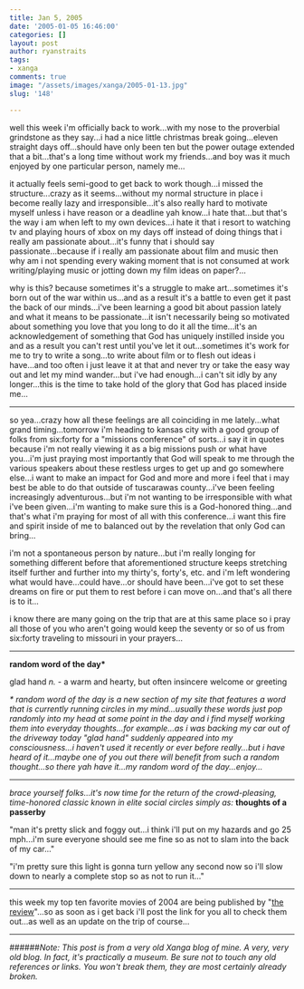 ```yaml
---
title: Jan 5, 2005
date: '2005-01-05 16:46:00'
categories: []
layout: post
author: ryanstraits
tags:
- xanga
comments: true
image: "/assets/images/xanga/2005-01-13.jpg"
slug: '148'

---
```

well this week i'm officially back to work...with my nose to the proverbial grindstone as they say...i had a nice little christmas break going...eleven straight days off...should have only been ten but the power outage extended that a bit...that's a long time without work my friends...and boy was it much enjoyed by one particular person, namely me...

<!-- break -->

it actually feels semi-good to get back to work though...i missed the structure...crazy as it seems...without my normal structure in place i become really lazy and irresponsible...it's also really hard to motivate myself unless i have reason or a deadline yah know...i hate that...but that's the way i am when left to my own devices...i hate it that i resort to watching tv and playing hours of xbox on my days off instead of doing things that i really am passionate about...it's funny that i should say passionate...because if i really am passionate about film and music then why am i not spending every waking moment that is not consumed at work writing/playing music or jotting down my film ideas on paper?...

why is this? because sometimes it's a struggle to make art...sometimes it's born out of the war within us...and as a result it's a battle to even get it past the back of our minds...i've been learning a good bit about passion lately and what it means to be passionate...it isn't necessarily being so motivated about something you love that you long to do it all the time...it's an acknowledgement of something that God has uniquely instilled inside you and as a result you can't rest until you've let it out...sometimes it's work for me to try to write a song...to write about film or to flesh out ideas i have...and too often i just leave it at that and never try or take the easy way out and let my mind wander...but i've had enough...i can't sit idly by any longer...this is the time to take hold of the glory that God has placed inside me...

---

so yea...crazy how all these feelings are all coinciding in me lately...what grand timing...tomorrow i'm heading to kansas city with a good group of folks from six:forty for a "missions conference" of sorts...i say it in quotes because i'm not really viewing it as a big missions push or what have you...i'm just praying most importantly that God will speak to me through the various speakers about these restless urges to get up and go somewhere else...i want to make an impact for God and more and more i feel that i may best be able to do that outside of tuscarawas county...i've been feeling increasingly adventurous...but i'm not wanting to be irresponsible with what i've been given...i'm wanting to make sure this is a God-honored thing...and that's what i'm praying for most of all with this conference...i want this fire and spirit inside of me to balanced out by the revelation that only God can bring...

i'm not a spontaneous person by nature...but i'm really longing for something different before that aforementioned structure keeps stretching itself further and further into my thirty's, forty's, etc. and i'm left wondering what would have...could have...or should have been...i've got to set these dreams on fire or put them to rest before i can move on...and that's all there is to it...

i know there are many going on the trip that are at this same place so i pray all those of you who aren't going would keep the seventy or so of us from six:forty traveling to missouri in your prayers...

---

<strong>random word of the day*</strong>

glad hand <em>n.</em> - a warm and hearty, but often insincere welcome or greeting

<em>* random word of the day is a new section of my site that features a word that is currently running circles in my mind...usually these words just pop randomly into my head at some point in the day and i find myself working them into everyday thoughts...for example...as i was backing my car out of the driveway today "glad hand" suddenly appeared into my consciousness...i haven't used it recently or ever before really...but i have heard of it...maybe one of you out there will benefit from such a random thought...so there yah have it...my random word of the day...enjoy...</em>

---

<em>brace yourself folks...it's now time for the return of the crowd-pleasing, time-honored classic known in elite social circles simply as:
</em><strong>thoughts of a passerby</strong>

"man it's pretty slick and foggy out...i think i'll put on my hazards and go 25 mph...i'm sure everyone should see me fine so as not to slam into the back of my car..."

"i'm pretty sure this light is gonna turn yellow any second now so i'll slow down to nearly a complete stop so as not to run it..."

---

this week my top ten favorite movies of 2004 are being published by "<a href="http://www.the-review.com" target="_blank">the review</a>"...so as soon as i get back i'll post the link for you all to check them out...as well as an update on the trip of course...

---

######*Note: This post is from a very old Xanga blog of mine. A very, very old blog. In fact, it's practically a museum. Be sure not to touch any old references or links. You won't break them, they are most certainly already broken.*